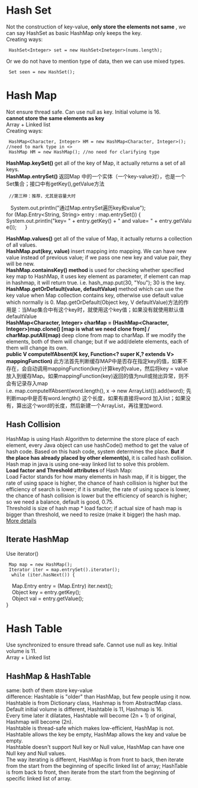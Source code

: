 # Hash Set   
Not the construction of key-value, <b> only store the elements not same </b> , we can say HashSet as basic HashMap only keeps the key.    
Creating ways:    

     HashSet<Integer> set = new HashSet<Ineteger>(nums.length);     
Or we do not have to mention type of data, then we can use mixed types.    

     Set seen = new HashSet();  


# Hash Map    
Not ensure thread safe. Can use null as key. Initial volume is 16.       
<b> cannot store the same elements as key </b>    
Array + Linked list        
Creating ways:   

     HashMap<Character, Integer> HM = new HashMap<Character, Integer>(); //need to mark type in <>    
     HashMap HM = new HashMap(); //no need for clarifying type      

<b>HashMap.keySet() </b> get all of the key of Map, it actually returns a set of all keys.     
<b>HashMap.entrySet() </b> 返回Map 中的一个实体（一个key-value对），也是一个Set集合；接口中有getKey(),getValue方法      

     //第三种：推荐，尤其是容量大时  
     
      System.out.println("通过Map.entrySet遍历key和value");  
      for (Map.Entry<String, String> entry : map.entrySet()) {  
          System.out.println("key= " + entry.getKey() + " and value= " + entry.getValue());  
      }  


<b>HashMap.values() </b> get all of the value of Map, it actually returns a collection of all values.           
<b>HashMap.put(key, value) </b> insert mapping into mapping. We can have new value instead of previous value; if we pass one new key and value pair, they will be new.      
<b>HashMap.containsKey() method </b> is used for checking whether specified key map to HashMap, it uses key element as parameter, if element can map in hashmap, it will return true. i.e. hash_map.put(30, "You"); 30 is the key.    
<b>HashMap.getOrDefault(value, defaultValue) </b> method which can use the key value when Map collection contains key, otherwise use default value which normally is 0. Map.getOrDefault(Object key, V defaultValue)方法的作用是：当Map集合中有这个key时，就使用这个key值；如果没有就使用默认值defaultValue         
<b>HashMap<Character, Integer> charMap = (HashMap<Character, Integer>)map.clone() [map is what we need clone from] / charMap.putAll(map) </b> deep clone from map to charMap. If we modify the elements, both of them will change; but if we add/delete elements, each of them will change its own.       
<b> public V computeIfAbsent(K key, Function<? super K,? extends V> mappingFunction) </b> 此方法首先判断缓存MAP中是否存在指定key的值，如果不存在，会自动调用mappingFunction(key)计算key的value，然后将key = value放入到缓存Map。如果mappingFunction(key)返回的值为null或抛出异常，则不会有记录存入map         
i.e. map.computeIfAbsent(word.length(), x -> new ArrayList()).add(word); 先判断map中是否有word.length() 这个长度，如果有直接将word 加入list；如果没有，算出这个word的长度，然后新建一个ArrayList，再往里加word.      



## Hash Collision    
HashMap is using Hash Algorithm to determine the store place of each element, every Java object can use hashCode() method to get the value of hash code. Based on this hash code, system determines the place. <b> But if the place has already placed by other element(s), </b> it is called hash collision.      
Hash map in java is using one-way linked list to solve this problem.      
<b> Load factor and Threshold attributes </b> of Hash Map:    
Load Factor stands for how many elements in hash map, if it is bigger, the rate of using space is higher, the chance of hash collision is higher but the efficiency of search is lower; if it is smaller, the rate of using space is lower, the chance of hash collision is lower but the efficiency of search is higher; so we need a balance, default is good, 0.75.     
Threshold is size of hash map * load factor; if actual size of hash map is bigger than threshold, we need to resize (make it bigger) the hash map.      
[More details](https://www.cnblogs.com/peizhe123/p/5790252.html)    

## Iterate HashMap     
Use iterator()    

     Map map = new HashMap();   
     Iterator iter = map.entrySet().iterator();   
      while (iter.hasNext()) {   
          Map.Entry entry = (Map.Entry) iter.next();   
          Object key = entry.getKey();   
          Object val = entry.getValue();   
      }   

 


# Hash Table    
Use synchronized to ensure thread safe. Cannot use null as key. Initial volume is 11.     
Array + Linked list    



## HashMap & HashTable    
same: both of them store key-value   
difference: 
Hashtable is "older" than HashMap, but few people using it now.    
Hashtable is from Dictionary class, Hashmap is from AbstractMap class.    
Default initial volume is different, Hashtable is 11, Hashmap is 16.    
Every time later it dilatates, Hashtable will become (2n + 1) of original, Hashmap will become (2n).     
Hashtable is thread-safe which makes low-efficient, HashMap is not.       
Hashtable allows the key be empty, HashMap allows the key and value be empty.      
Hashtable doesn't support Null key or Null value, HashMap can have one Null key and Null values.    
The way iterating is different, HashMap is from front to back, then iterate from the start from the beginning  of specific linked list of array; HashTable is from back to front, then iterate from the start from the beginning  of specific linked list of array.      



